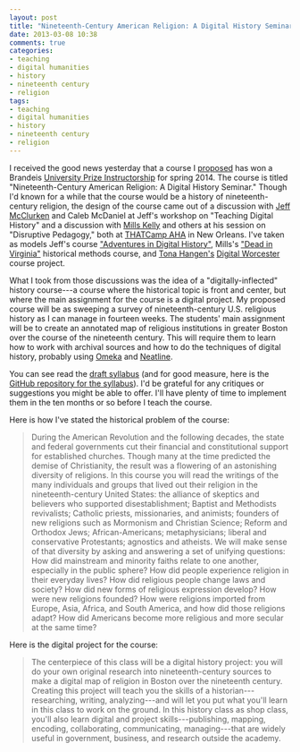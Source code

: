```yaml
---
layout: post
title: "Nineteenth-Century American Religion: A Digital History Seminar"
date: 2013-03-08 10:38
comments: true
categories: 
- teaching
- digital humanities
- history
- nineteenth century 
- religion
tags:
- teaching
- digital humanities
- history
- nineteenth century 
- religion
---
```


I received the good news yesterday that a course I [proposed][] has won
a Brandeis [University Prize Instructorship][] for spring 2014. The
course is titled "Nineteenth-Century American Religion: A Digital
History Seminar." Though I'd known for a while that the course would be
a history of nineteenth-century religion, the design of the course came
out of a discussion with [Jeff McClurken][] and Caleb McDaniel at Jeff's
workshop on "Teaching Digital History" and a discussion with [Mills
Kelly][] and others at his session on "Disruptive Pedagogy," both at
[THATCamp AHA][] in New Orleans. I've taken as models Jeff's course
["Adventures in Digital History"][], Mills's ["Dead in Virginia"][]
historical methods course, and [Tona Hangen's][] [Digital Worcester][]
course project.

<!--more-->

What I took from those discussions was the idea of a
"digitally-inflected" history course---a course where the historical
topic is front and center, but where the main assignment for the course
is a digital project. My proposed course will be as sweeping a survey of
nineteenth-century U.S. religious history as I can manage in fourteen
weeks. The students' main assignment will be to create an annotated map
of religious institutions in greater Boston over the course of the
nineteenth century. This will require them to learn how to work with
archival sources and how to do the techniques of digital history,
probably using [Omeka][] and [Neatline][].

You can see read the [draft syllabus][proposed] (and for good measure,
here is the [GitHub repository for the syllabus][]). I'd be grateful for
any critiques or suggestions you might be able to offer. I'll have
plenty of time to implement them in the ten months or so before I teach
the course.

Here is how I've stated the historical problem of the course:

> During the American Revolution and the following decades, the state
> and federal governments cut their financial and constitutional support
> for established churches. Though many at the time predicted the demise
> of Christianity, the result was a flowering of an astonishing
> diversity of religions. In this course you will read the writings of
> the many individuals and groups that lived out their religion in the
> nineteenth-century United States: the alliance of skeptics and
> believers who supported disestablishment; Baptist and Methodists
> revivalists; Catholic priests, missionaries, and animists; founders of
> new religions such as Mormonism and Christian Science; Reform and
> Orthodox Jews; African-Americans; metaphysicians; liberal and
> conservative Protestants; agnostics and atheists. We will make sense
> of that diversity by asking and answering a set of unifying questions:
> How did mainstream and minority faiths relate to one another,
> especially in the public sphere? How did people experience religion in
> their everyday lives? How did religious people change laws and
> society? How did new forms of religious expression develop? How were
> new religions founded? How were religions imported from Europe, Asia,
> Africa, and South America, and how did those religions adapt? How did
> Americans become more religious and more secular at the same time?

Here is the digital project for the course:

> The centerpiece of this class will be a digital history project: you
> will do your own original research into nineteenth-century sources to
> make a digital map of religion in Boston over the nineteenth century.
> Creating this project will teach you the skills of a
> historian---researching, writing, analyzing---and will let you put
> what you'll learn in this class to work on the ground. In this history
> class as shop class, you'll also learn digital and project
> skills---publishing, mapping, encoding, collaborating, communicating,
> managing---that are widely useful in government, business, and
> research outside the academy.

  [proposed]: http://lincolnmullen.com/downloads/docs/religion-19c-dh.pdf
  [University Prize Instructorship]: http://www.brandeis.edu/gsas/fellowships/internal-funding/upi/index.html
  [Jeff McClurken]: http://mcclurken.org/
  [Mills Kelly]: http://edwired.org/
  [THATCamp AHA]: http://aha2013.thatcamp.org/
  ["Adventures in Digital History"]: http://dh2012.umwblogs.org/
  ["Dead in Virginia"]: http://historyarthistory.gmu.edu/courses/1079/course_sections/10368
  [Tona Hangen's]: http://www.tonahangen.com/
  [Digital Worcester]: http://www.digitalworcester.org/
  [Omeka]: http://omeka.org/
  [Neatline]: http://neatline.org/
  [GitHub repository for the syllabus]: https://github.com/lmullen/religion-19c-dh
